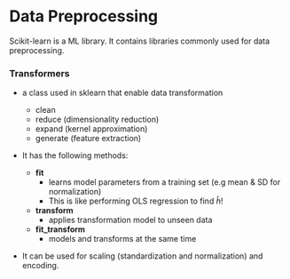 # Data Preprocessing

Scikit-learn is a ML library. It contains libraries commonly used for data preprocessing. 

### Transformers  
- a class used in sklearn that enable data transformation
    - clean
    - reduce (dimensionality reduction)
    - expand (kernel approximation)
    - generate (feature extraction)

- It has the following methods: 
    - **fit**
        - learns model parameters from a training set (e.g mean & SD for normalization)
        - This is like performing OLS regression to find $\hat{h}$!
    - **transform**
        - applies transformation model to unseen data
    - **fit_transform**
        - models and transforms at the same time 
- It can be used for scaling (standardization and normalization) and encoding. 
